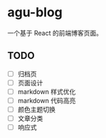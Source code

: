 # agu-blog

一个基于 React 的前端博客页面。

## TODO
- [ ] 归档页
- [ ] 页面设计
- [ ] markdown 样式优化
- [ ] markdown 代码高亮
- [ ] 颜色主题切换
- [ ] 文章分类
- [ ] 响应式
